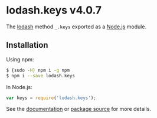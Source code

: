 # lodash.keys v4.0.7

The [lodash](https://lodash.com/) method `_.keys` exported as a [Node.js](https://nodejs.org/) module.

## Installation

Using npm:
```bash
$ {sudo -H} npm i -g npm
$ npm i --save lodash.keys
```

In Node.js:
```js
var keys = require('lodash.keys');
```

See the [documentation](https://lodash.com/docs#keys) or [package source](https://github.com/lodash/lodash/blob/4.0.7-npm-packages/lodash.keys) for more details.
